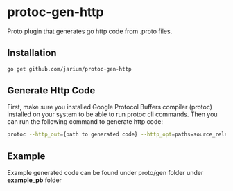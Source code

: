 # protoc-gen-http
Proto plugin that generates go http code from .proto files. 

## Installation
```bash
go get github.com/jarium/protoc-gen-http
``` 

## Generate Http Code
First, make sure you installed Google Protocol Buffers compiler (protoc) installed on your system to be able to run protoc cli commands. Then you can run the following command to generate http code:
```bash
protoc --http_out={path to generated code} --http_opt=paths=source_relative --proto_path=./proto/google {path to .proto file}
``` 

## Example
Example generated code can be found under proto/gen folder under **example_pb** folder
